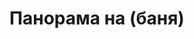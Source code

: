 ---
layout: panorama
parent: '/projects/private/air-chocolate'
image: 'http://hub.acherno.com/svn/aero-shokolad/Site/Panorami/Ralitza_Lozenetz_Banq_Panorama.jpg'
title: 'Панорама на (баня)'
sitemap: false
---